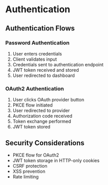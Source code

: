 # Authentication

## Authentication Flows

### Password Authentication
1. User enters credentials
2. Client validates input
3. Credentials sent to authentication endpoint
4. JWT token received and stored
5. User redirected to dashboard

### OAuth2 Authentication
1. User clicks OAuth provider button
2. PKCE flow initiated
3. User redirected to provider
4. Authorization code received
5. Token exchange performed
6. JWT token stored

## Security Considerations

- PKCE flow for OAuth2
- JWT token storage in HTTP-only cookies
- CSRF protection
- XSS prevention
- Rate limiting